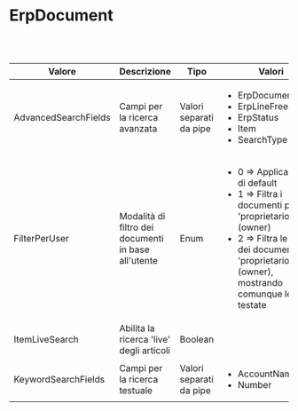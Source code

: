 # ErpDocument

<br><br>

| Valore | Descrizione | Tipo | Valori | Valore di default |
| --- | --- | --- | --- | --- |
| AdvancedSearchFields | Campi per la ricerca avanzata | Valori separati da pipe | <ul>  <li>ErpDocumentType</li> <li>ErpLineFreeLookup</li> <li>ErpStatus</li> <li>Item</li> <li>SearchType</li></ul>| ErpDocumentType |
| FilterPerUser | Modalità di filtro dei documenti in base all'utente | Enum | <ul>  <li>0 => Applica i filtri di default</li> <li>1 => Filtra i documenti per 'proprietario' (owner)</li> <li>2 => Filtra le righe dei documenti per 'proprietario' (owner), mostrando comunque le testate</li></ul>| 1 |
| ItemLiveSearch | Abilita la ricerca 'live' degli articoli | Boolean | <ul> </ul>| True |
| KeywordSearchFields | Campi per la ricerca testuale | Valori separati da pipe | <ul>  <li>AccountName</li> <li>Number</li></ul>| Number&#124;AccountName |

